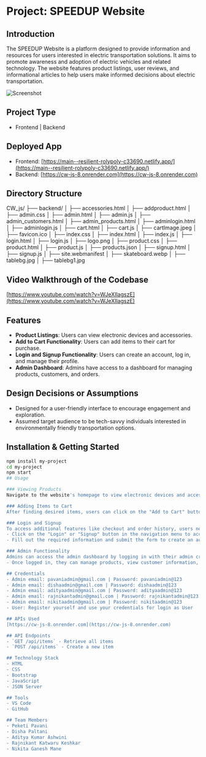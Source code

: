 # Project: SPEEDUP Website

## Introduction
The SPEEDUP Website is a platform designed to provide information and resources for users interested in electric transportation solutions. It aims to promote awareness and adoption of electric vehicles and related technology. The website features product listings, user reviews, and informational articles to help users make informed decisions about electric transportation.

![Screenshot](https://github.com/PPavani9178/CW_js/assets/154861374/63d70c7b-4ca2-4354-9189-13468bc46b73)

## Project Type
- Frontend | Backend

## Deployed App
- Frontend: [https://main--resilient-rolypoly-c33690.netlify.app/](https://main--resilient-rolypoly-c33690.netlify.app/)
- Backend: [https://cw-js-8.onrender.com](https://cw-js-8.onrender.com)

## Directory Structure
CW_js/
├── backend/
│ ├── accessories.html
│ ├── addproduct.html
│ ├── admin.css
│ ├── admin.html
│ ├── admin.js
│ ├── admin_customers.html
│ ├── admin_products.html
│ ├── adminlogin.html
│ ├── adminlogin.js
│ ├── cart.html
│ ├── cart.js
│ ├── cartImage.jpeg
│ ├── favicon.ico
│ ├── index.css
│ ├── index.html
│ ├── index.js
│ ├── login.html
│ ├── login.js
│ ├── logo.png
│ ├── product.css
│ ├── product.html
│ ├── product.js
│ ├── products.json
│ ├── signup.html
│ ├── signup.js
│ ├── site.webmanifest
│ ├── skateboard.webp
│ ├── tablebg.jpg
│ ├── tablebg1.jpg


## Video Walkthrough of the Codebase
[https://www.youtube.com/watch?v=WJeXIlagszE](https://www.youtube.com/watch?v=WJeXIlagszE)

## Features
- **Product Listings**: Users can view electronic devices and accessories.
- **Add to Cart Functionality**: Users can add items to their cart for purchase.
- **Login and Signup Functionality**: Users can create an account, log in, and manage their profile.
- **Admin Dashboard**: Admins have access to a dashboard for managing products, customers, and orders.

## Design Decisions or Assumptions
- Designed for a user-friendly interface to encourage engagement and exploration.
- Assumed target audience to be tech-savvy individuals interested in environmentally friendly transportation options.

## Installation & Getting Started
```sh
npm install my-project
cd my-project
npm start
## Usage

### Viewing Products
Navigate to the website's homepage to view electronic devices and accessories listed.

### Adding Items to Cart
After finding desired items, users can click on the "Add to Cart" button to add them to their cart.

### Login and Signup
To access additional features like checkout and order history, users need to create an account or log in if they already have one.
- Click on the "Login" or "Signup" button in the navigation menu to access the respective pages.
- Fill out the required information and submit the form to create an account or log in.

### Admin Functionality
Admins can access the admin dashboard by logging in with their admin credentials.
- Once logged in, they can manage products, view customer information, and process orders from the dashboard.

## Credentials
- Admin email: pavaniadmin@gmail.com | Password: pavaniadmin@123
- Admin email: dishaadmin@gmail.com | Password: dishaadmin@123
- Admin email: adityaadmin@gmail.com | Password: adityaadmin@123
- Admin email: rajnikantadmin@gmail.com | Password: rajnikantadmin@123
- Admin email: nikitaadmin@gmail.com | Password: nikitaadmin@123
- User: Register yourself and use your credentials for login as User

## APIs Used
[https://cw-js-8.onrender.com](https://cw-js-8.onrender.com)

## API Endpoints
- `GET /api/items` - Retrieve all items
- `POST /api/items` - Create a new item

## Technology Stack
- HTML
- CSS
- Bootstrap
- JavaScript
- JSON Server

## Tools
- VS Code
- GitHub

## Team Members
- Peketi Pavani
- Disha Paltani
- Aditya Kumar Ashwini
- Rajnikant Katwaru Keshkar
- Nikita Ganesh Mane
